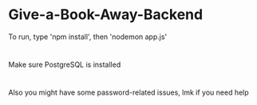 # Give-a-Book-Away-Backend

To run, type 'npm install', then 'nodemon app.js'
#
Make sure PostgreSQL is installed
#
Also you might have some password-related issues, lmk if you need help
